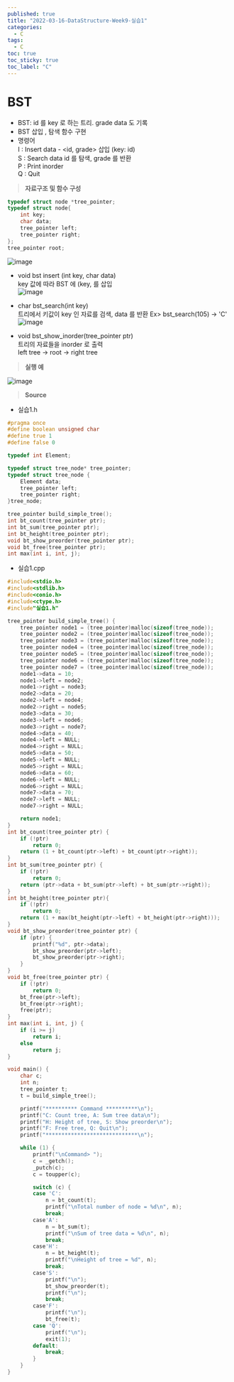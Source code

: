 ```yaml
---
published: true
title: "2022-03-16-DataStructure-Week9-실습1"
categories:
  - C
tags:
  - C
toc: true
toc_sticky: true
toc_label: "C"
---
```


# BST

- BST: id 를 key 로 하는 트리. grade data 도 기록
- BST 삽입 , 탐색 함수 구현
- 명령어  
  I : Insert data - <id, grade> 삽입 (key: id)  
  S : Search data id 를 탐색, grade 를 반환  
  P : Print inorder  
  Q : Quit

> **자료구조 및 함수 구성**

```C++
typedef struct node *tree_pointer;
typedef struct node{
	int key;
	char data;
	tree_pointer left;
	tree_pointer right;
};
tree_pointer root;
```

![image](https://github.com/222SeungHyun/222SeungHyun.github.io/blob/master/_images/%EC%9E%90%EB%A3%8C%EA%B5%AC%EC%A1%B0%EC%99%80%EC%8B%A4%EC%8A%B5-9%EC%9E%A5-%EC%8B%A4%EC%8A%B51-1.png?raw=true)

- void bst insert (int key, char data)  
  key 값에 따라 BST 에 (key, 를 삽입  
  ![image](https://github.com/222SeungHyun/222SeungHyun.github.io/blob/master/_images/%EC%9E%90%EB%A3%8C%EA%B5%AC%EC%A1%B0%EC%99%80%EC%8B%A4%EC%8A%B5-9%EC%9E%A5-%EC%8B%A4%EC%8A%B51-2.png?raw=true)

- char bst_search(int key)  
  트리에서 키값이 key 인 자료를 검색, data 를 반환
  Ex> bst_search(105) -> 'C'
  ![image](https://github.com/222SeungHyun/222SeungHyun.github.io/blob/master/_images/%EC%9E%90%EB%A3%8C%EA%B5%AC%EC%A1%B0%EC%99%80%EC%8B%A4%EC%8A%B5-9%EC%9E%A5-%EC%8B%A4%EC%8A%B51-3.png?raw=true)

- void bst_show_inorder(tree_pointer ptr)  
  트리의 자료들을 inorder 로 출력  
  left tree -> root -> right tree

> **실행 예**

![image](https://github.com/222SeungHyun/222SeungHyun.github.io/blob/master/_images/%EC%9E%90%EB%A3%8C%EA%B5%AC%EC%A1%B0%EC%99%80%EC%8B%A4%EC%8A%B5-7%EC%9E%A5-%EC%8B%A4%EC%8A%B51-3.png?raw=true)

> **Source**

- 실습1.h

```C++
#pragma once
#define boolean unsigned char
#define true 1
#define false 0

typedef int Element;

typedef struct tree_node* tree_pointer;
typedef struct tree_node {
	Element data;
	tree_pointer left;
	tree_pointer right;
}tree_node;

tree_pointer build_simple_tree();
int bt_count(tree_pointer ptr);
int bt_sum(tree_pointer ptr);
int bt_height(tree_pointer ptr);
void bt_show_preorder(tree_pointer ptr);
void bt_free(tree_pointer ptr);
int max(int i, int, j);
```

- 실습1.cpp

```C++
#include<stdio.h>
#include<stdlib.h>
#include<conio.h>
#include<ctype.h>
#include"실습1.h"

tree_pointer build_simple_tree() {
	tree_pointer node1 = (tree_pointer)malloc(sizeof(tree_node));
	tree_pointer node2 = (tree_pointer)malloc(sizeof(tree_node));
	tree_pointer node3 = (tree_pointer)malloc(sizeof(tree_node));
	tree_pointer node4 = (tree_pointer)malloc(sizeof(tree_node));
	tree_pointer node5 = (tree_pointer)malloc(sizeof(tree_node));
	tree_pointer node6 = (tree_pointer)malloc(sizeof(tree_node));
	tree_pointer node7 = (tree_pointer)malloc(sizeof(tree_node));
	node1->data = 10;
	node1->left = node2;
	node1->right = node3;
	node2->data = 20;
	node2->left = node4;
	node2->right = node5;
	node3->data = 30;
	node3->left = node6;
	node3->right = node7;
	node4->data = 40;
	node4->left = NULL;
	node4->right = NULL;
	node5->data = 50;
	node5->left = NULL;
	node5->right = NULL;
	node6->data = 60;
	node6->left = NULL;
	node6->right = NULL;
	node7->data = 70;
	node7->left = NULL;
	node7->right = NULL;

	return node1;
}
int bt_count(tree_pointer ptr) {
	if (!ptr)
		return 0;
	return (1 + bt_count(ptr->left) + bt_count(ptr->right));
}
int bt_sum(tree_pointer ptr) {
	if (!ptr)
		return 0;
	return (ptr->data + bt_sum(ptr->left) + bt_sum(ptr->right));
}
int bt_height(tree_pointer ptr){
	if (!ptr)
		return 0;
	return (1 + max(bt_height(ptr->left) + bt_height(ptr->right)));
}
void bt_show_preorder(tree_pointer ptr) {
	if (ptr) {
		printf("%d", ptr->data);
		bt_show_preorder(ptr->left);
		bt_show_preorder(ptr->right);
	}
}
void bt_free(tree_pointer ptr) {
	if (!ptr)
		return 0;
	bt_free(ptr->left);
	bt_free(ptr->right);
	free(ptr);
}
int max(int i, int, j) {
	if (i >= j)
		return i;
	else
		return j;
}

void main() {
	char c;
	int n;
	tree_pointer t;
	t = build_simple_tree();

	printf("********** Command **********\n");
	printf("C: Count tree, A: Sum tree data\n");
	printf("H: Height of tree, S: Show preorder\n");
	printf("F: Free tree, Q: Quit\n");
	printf("*****************************\n");

	while (1) {
		printf("\nCommand> ");
		c = _getch();
		_putch(c);
		c = toupper(c);

		switch (c) {
		case 'C':
			n = bt_count(t);
			printf("\nTotal number of node = %d\n", n);
			break;
		case'A':
			n = bt_sum(t);
			printf("\nSum of tree data = %d\n", n);
			break;
		case'H':
			n = bt_height(t);
			printf("\nHeight of tree = %d", n);
			break;
		case'S':
			printf("\n");
			bt_show_preorder(t);
			printf("\n");
			break;
		case'F':
			printf("\n");
			bt_free(t);
		case 'Q':
			printf("\n");
			exit(1);
		default:
			break;
		}
	}
}
```
